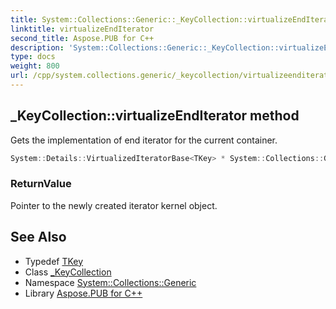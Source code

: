 ```yaml
---
title: System::Collections::Generic::_KeyCollection::virtualizeEndIterator method
linktitle: virtualizeEndIterator
second_title: Aspose.PUB for C++
description: 'System::Collections::Generic::_KeyCollection::virtualizeEndIterator method. Gets the implementation of end iterator for the current container in C++.'
type: docs
weight: 800
url: /cpp/system.collections.generic/_keycollection/virtualizeenditerator/
---
```

## _KeyCollection::virtualizeEndIterator method


Gets the implementation of end iterator for the current container.

```cpp
System::Details::VirtualizedIteratorBase<TKey> * System::Collections::Generic::_KeyCollection<Dict>::virtualizeEndIterator() override
```


### ReturnValue

Pointer to the newly created iterator kernel object.

## See Also

* Typedef [TKey](../tkey/)
* Class [_KeyCollection](../)
* Namespace [System::Collections::Generic](../../)
* Library [Aspose.PUB for C++](../../../)
